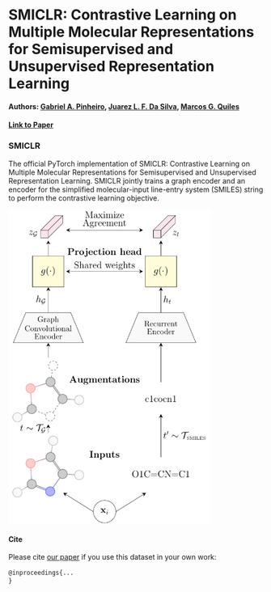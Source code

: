# SMICLR: Contrastive Learning on Multiple Molecular Representations for Semisupervised and Unsupervised Representation Learning
#### Authors: [Gabriel A. Pinheiro](https://scholar.google.com.br/citations?user=819H8Y8AAAAJ&hl=pt-BR&oi=ao), [Juarez L. F. Da Silva](https://scholar.google.com.br/citations?user=wQG1X8wAAAAJ&hl=pt-BR&oi=ao), [Marcos G. Quiles](https://scholar.google.com.br/citations?user=kQXxkc4AAAAJ&hl=pt-BR&oi=ao)
#### [Link to Paper](10.1021/acs.jcim.2c00521)

### SMICLR

The official PyTorch implementation of SMICLR: Contrastive Learning on Multiple Molecular Representations for Semisupervised and Unsupervised Representation Learning. SMICLR jointly trains a graph encoder and an encoder for the simplified molecular-input line-entry system (SMILES) string to perform the contrastive learning objective.

<img src='figs/smiclr.png' width='400'>

#### Cite

Please cite [our paper](...) if you use this dataset in your own work:

```
@inproceedings{...
}
